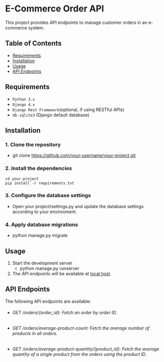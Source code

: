 # E-Commerce Order API

This project provides API endpoints to manage customer orders in an e-commerce system.

## Table of Contents

- [Requirements](#requirements)
- [Installation](#installation)
- [Usage](#usage)
- [API Endpoints](#api-endpoints)

## Requirements

- `Python 3.x`
- `Django 4.x`
- `Django Rest Framework`(optional, if using RESTful APIs)
- `db.sqlite3` (Django default database)

## Installation

### 1. Clone the repository
  - git clone https://github.com/your-username/your-project.git

### 2. Install the dependencies
    cd your-project
    pip install -r requirements.txt
### 3. Configure the database settings
- Open your project/settings.py and update the database settings according to your environment.

### 4. Apply database migrations
- python manage.py migrate

## Usage
1. Start the development server
    - python manage.py runserver
2. The API endpoints will be available at [local host](http://localhost:8000/).

## API Endpoints
The following API endpoints are available:

- ###### GET /orders/{order_id}: Fetch an order by order ID.
- ###### GET /orders/average-product-count: Fetch the average number of products in all orders.
- ###### GET /orders/average-product-quantity/{product_id}: Fetch the average quantity of a single product from the orders using the product ID.

